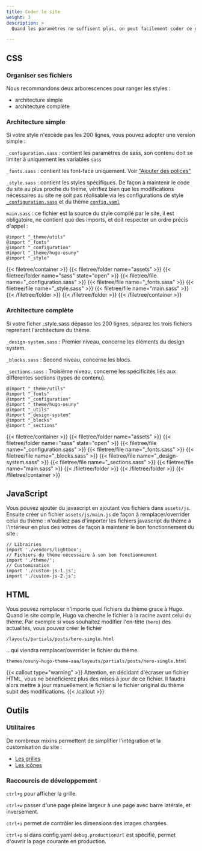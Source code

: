 ```yaml
---
title: Coder le site
weight: 3
description: >
  Quand les paramètres ne suffisent plus, on peut facilement coder ce que l'on veut

---
```


## CSS

### Organiser ses fichiers

Nous recommandons deux arborescences pour ranger les styles : 
- architecture simple
- architecture complète

### Architecture simple

Si votre style n'excède pas les 200 lignes, vous pouvez adopter une version simple :

`_configuration.sass` : contient les paramètres de sass, son contenu doit se limiter à uniquement les variables `sass`

`_fonts.sass` : contient les font-face uniquement. Voir ["Ajouter des polices"](/docs/website/coder-le-side/fonts/)

`_style.sass` : contient les styles spécifiques. De façon à maintenir le code du site au plus proche du thème, vérifiez bien que les modifications nécessaires au site ne soit pas réalisable via les configurations de style [`_configuration.sass`](https://github.com/osunyorg/theme/blob/main/assets/sass/_theme/_configuration.sass) et du thème [`config.yaml`](https://github.com/osunyorg/theme/blob/main/config.yaml)

`main.sass` : ce fichier est la source du style compilé par le site, il est obligatoire, ne contient que des imports, et doit respecter un ordre précis d'appel :

```{filename="main.sass"}
@import "_theme/utils"
@import "_fonts"
@import "_configuration"
@import "_theme/hugo-osuny"
@import "_style"
```

{{< filetree/container >}}
  {{< filetree/folder name="assets" >}}
    {{< filetree/folder name="sass" state="open" >}}
      {{< filetree/file name="_configuration.sass" >}}
      {{< filetree/file name="_fonts.sass" >}}
      {{< filetree/file name="_style.sass" >}}
      {{< filetree/file name="main.sass" >}}
    {{< /filetree/folder >}}
  {{< /filetree/folder >}}
{{< /filetree/container >}}

### Architecture complète

Si votre ficher _style.sass dépasse les 200 lignes, séparez les trois fichiers reprenant l'architecture du thème.

`_design-system.sass` : Premier niveau, concerne les éléments du design system.

`_blocks.sass` : Second niveau, concerne les blocs.

`_sections.sass` : Troisième niveau, concerne les spécificités liés aux différentes sections (types de contenu).

```{filename="main.sass"}
@import "_theme/utils"
@import "_fonts"
@import "_configuration"
@import "_theme/hugo-osuny"
@import "_utils"
@import "_design-system"
@import "_blocks"
@import "_sections"
```

{{< filetree/container >}}
  {{< filetree/folder name="assets" >}}
    {{< filetree/folder name="sass" state="open" >}}
      {{< filetree/file name="_configuration.sass" >}}
      {{< filetree/file name="_fonts.sass" >}}
      {{< filetree/file name="_blocks.sass" >}}
      {{< filetree/file name="_design-system.sass" >}}
      {{< filetree/file name="_sections.sass" >}}
      {{< filetree/file name="main.sass" >}}
    {{< /filetree/folder >}}
  {{< /filetree/folder >}}
{{< /filetree/container >}}

## JavaScript

Vous pouvez ajouter du javascript en ajoutant vos fichiers dans `assets/js`. 
Ensuite créer un fichier `assets/js/main.js` de façon à remplacer/overrider celui du thème : n'oubliez pas d'importer les fichiers javascript du thème à l'intérieur en plus des votres de façon à maintenir le bon fonctionnement du site : 

```{filename="/assets/js/main.js"}
// Librairies
import './vendors/lightbox';
// Fichiers du thème nécessaire à son bon fonctionnement
import './theme/';
// Customisation
import './custom-js-1.js';
import './custom-js-2.js';
```

## HTML

Vous pouvez remplacer n'importe quel fichiers du thème grace à Hugo. 
Quand le site compile, Hugo va cherche le fichier à la racine avant celui du thème. 
Par exemple si vous souhaitez modifier l'en-tête (`hero`) des actualités, vous pouvez créer le fichier

```
/layouts/partials/posts/hero-single.html
```

...qui viendra remplacer/overrider le fichier du thème.

```
themes/osuny-hugo-theme-aaa/layouts/partials/posts/hero-single.html
```

{{< callout type="warning" >}}
  Attention, en décidant d'écraser un fichier HTML, vous ne bénéficierez plus des mises à jour de ce fichier. Il faudra alors mettre à jour manuellement le fichier si le fichier original du thème subit des modifications.
{{< /callout >}}

## Outils

### Utilitaires

De nombreux mixins permettent de simplifier l'intégration et la customisation du site :

- [Les grilles](/docs/website/coder-le-side/grilles/)
- [Les icônes](/docs/website/coder-le-side/icons/)

### Raccourcis de développement

`ctrl+g` pour afficher la grille.

`ctrl+w` passer d'une page pleine largeur à une page avec barre latérale, et inversement.

`ctrl+i` permet de contrôler les dimensions des images chargées.

`ctrl+p` si dans config.yaml ```debug.productionUrl``` est spécifié, permet d'ouvrir la page courante en production.
